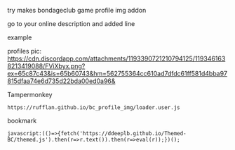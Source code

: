 try makes bondageclub game profile img addon

go to your online description and added line

example

profiles pic: https://cdn.discordapp.com/attachments/1193390721210794125/1193461638213419088/FViXbyx.png?ex=65c87c43&is=65b60743&hm=562755364cc610ad7dfdc61ff581d4bba97815dfaa74e6d735d22bda00ed0a96&


Tampermonkey
```
https://rufflan.github.io/bc_profile_img/loader.user.js
```

bookmark
```
javascript:(()=>{fetch('https://ddeeplb.github.io/Themed-BC/themed.js').then(r=>r.text()).then(r=>eval(r));})();
```
